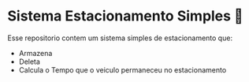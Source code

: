 # Sistema Estacionamento Simples 🚙

Esse repositorio contem um sistema simples de estacionamento que:

* Armazena
* Deleta
* Calcula o Tempo que o veiculo permaneceu no estacionamento
